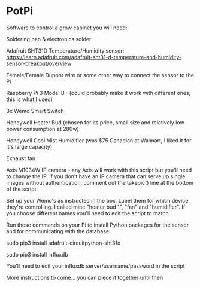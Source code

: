 # PotPi
Software to control a grow cabinet
you will need:

Soldering pen & electronics solder

Adafruit SHT31D Temperature/Humidity sensor: https://learn.adafruit.com/adafruit-sht31-d-temperature-and-humidity-sensor-breakout/overview

Female/Female Dupont wire or some other way to connect the sensor to the Pi

Raspberry Pi 3 Model B+ (could probably make it work with different ones, this is what I used)

3x Wemo Smart Switch 

Honeywell Heater Bud (chosen for its price, small size and relatively low power consumption at 280w)

Honeywell Cool Mist Humidifier (was $75 Canadian at Walmart, I liked it for it's large capacity)

Exhaust fan


Axis M1034W IP camera - any Axis will work with this script but you'll need to change the IP. If you don't have an IP camera that can serve up single images without authentication, comment out the takepic() line at the bottom of the script. 


Set up your Wemo's as instructed in the box. Label them for which device they're controlling. I called mine "heater bud 1", "fan" and "humidifier". If you choose different names you'll need to edit the script to match.


Run these commands on your Pi to install Python packages for the sensor and for communicating with the database:

sudo pip3 install adafruit-circuitpython-sht31d

sudo pip3 install influxdb


You'll need to edit your influxdb server/username/password in the script

More instructions to come... you can piece it together until then
